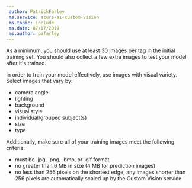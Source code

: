 ```yaml
---
 author: PatrickFarley
 ms.service: azure-ai-custom-vision
 ms.topic: include
 ms.date: 07/17/2019
 ms.author: pafarley
---
```


As a minimum, you should use at least 30 images per tag in the initial training set. You should also collect a few extra images to test your model after it's trained.

In order to train your model effectively, use images with visual variety. Select images that vary by:
* camera angle
* lighting
* background
* visual style
* individual/grouped subject(s)
* size
* type

Additionally, make sure all of your training images meet the following criteria:
* must be .jpg, .png, .bmp, or .gif format
* no greater than 6 MB in size (4 MB for prediction images)
* no less than 256 pixels on the shortest edge; any images shorter than 256 pixels are automatically scaled up by the Custom Vision service

